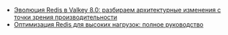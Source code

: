 - [Эволюция Redis в Valkey 8.0: разбираем архитектурные изменения с точки зрения производительности](https://habr.com/ru/companies/oleg-bunin/articles/893680/)
- [Оптимизация Redis для высоких нагрузок: полное руководство](https://habr.com/ru/companies/selectel/articles/931760/)